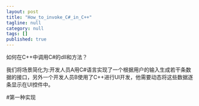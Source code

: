 ```yaml
---
layout: post
title: "How_to_invoke_C#_in_C++"
tagline: null
category: null
tags: []
published: true
---
```

如何在C++中调用C#的dll和方法？

我们将场景简化为:开发人员A用C#语言实现了一个根据用户的输入生成若干条数据的接口，另外一个开发人员B使用了C++进行UI开发，他需要动态将这些数据逐条显示在UI控件中。



#第一种实现
